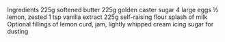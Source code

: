 Ingredients
225g softened butter
225g golden caster sugar
4 large eggs
½ lemon, zested
1 tsp vanilla extract
225g self-raising flour
splash of milk
Optional fillings of lemon curd, jam, lightly whipped cream
icing sugar for dusting